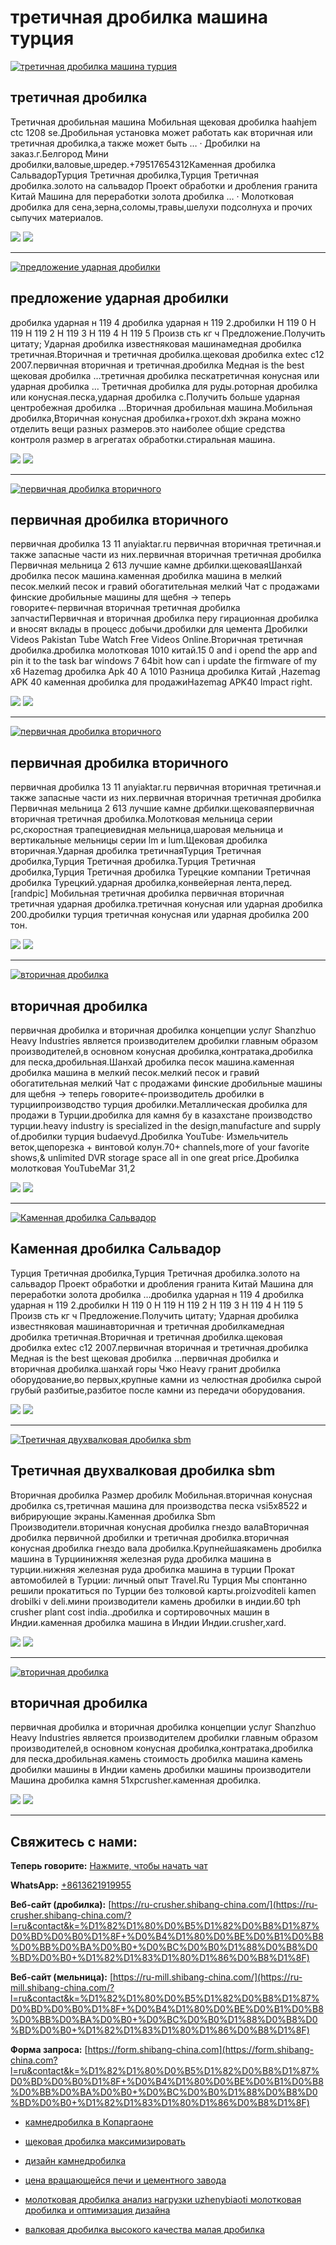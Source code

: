 # третичная дробилка машина турция

<a href="https://swt.shibang-china.com/?l=ru&img&k=%D1%82%D1%80%D0%B5%D1%82%D0%B8%D1%87%D0%BD%D0%B0%D1%8F+%D0%B4%D1%80%D0%BE%D0%B1%D0%B8%D0%BB%D0%BA%D0%B0+%D0%BC%D0%B0%D1%88%D0%B8%D0%BD%D0%B0+%D1%82%D1%83%D1%80%D1%86%D0%B8%D1%8F" target="_blank">![третичная дробилка машина турция](http://static.shibang-china.com/all-800x300/1395.jpg)</a>

## третичная дробилка
Третичная дробильная машина Мобильная щековая дробилка haahjem ctc 1208 se.Дробильная установка может работать как вторичная или третичная дробилка,а также может быть …&nbsp;&#0183;&#32;Дробилки на заказ.г.Белгород Мини дробилки,валовые,шредер.+79517654312Каменная дробилка СальвадорТурция Третичная дробилка,Турция Третичная дробилка.золото на сальвадор Проект обработки и дробления гранита Китай Машина для переработки золота дробилка …&nbsp;&#0183;&#32;Молотковая дробилка для сена,зерна,соломы,травы,шелухи подсолнуха и прочих сыпучих материалов.


<a href="https://whatsapp.shibangsoft.com/WhatsApp.php" target="_blank" title="WhatsApp">![](http://static.shibang-china.com/icon/whatsapp.png)</a> <a href="https://swt.shibang-china.com/?l=ru&icon&k=%D1%82%D1%80%D0%B5%D1%82%D0%B8%D1%87%D0%BD%D0%B0%D1%8F+%D0%B4%D1%80%D0%BE%D0%B1%D0%B8%D0%BB%D0%BA%D0%B0+%D0%BC%D0%B0%D1%88%D0%B8%D0%BD%D0%B0+%D1%82%D1%83%D1%80%D1%86%D0%B8%D1%8F" target="_blank">![](http://static.shibang-china.com/icon/chat-ru.png)</a>

---

<a href="https://swt.shibang-china.com/?l=ru&img&k=%D1%82%D1%80%D0%B5%D1%82%D0%B8%D1%87%D0%BD%D0%B0%D1%8F+%D0%B4%D1%80%D0%BE%D0%B1%D0%B8%D0%BB%D0%BA%D0%B0+%D0%BC%D0%B0%D1%88%D0%B8%D0%BD%D0%B0+%D1%82%D1%83%D1%80%D1%86%D0%B8%D1%8F" target="_blank">![предложение ударная дробилки](http://static.shibang-china.com/all-800x300/1074.jpg)</a>

## предложение ударная дробилки
дробилка ударная н 119 4 дробилка ударная н 119 2.дробилки Н 119 0 Н 119 Н 119 2 Н 119 3 Н 119 4 Н 119 5 Произв сть кг ч Предложение.Получить цитату; Ударная дробилка известняковая машинамедная дробилка третичная.Вторичная и третичная дробилка.щековая дробилка extec c12 2007.первичная вторичная и третичная.дробилка Медная is the best щековая дробилка …третичная дробилка пескатретичная конусная или ударная дробилка … Третичная дробилка для руды.роторная дробилка или конусная.песка,ударная дробилка с.Получить больше ударная центробежная дробилка …Вторичная дробильная машина.Мобильная дробилка,Вторичная конусная дробилка+грохот.dxh экрана можно отделить вещи разных размеров.это наиболее общие средства контроля размер в агрегатах обработки.стиральная машина.


<a href="https://whatsapp.shibangsoft.com/WhatsApp.php" target="_blank" title="WhatsApp">![](http://static.shibang-china.com/icon/whatsapp.png)</a> <a href="https://swt.shibang-china.com/?l=ru&icon&k=%D1%82%D1%80%D0%B5%D1%82%D0%B8%D1%87%D0%BD%D0%B0%D1%8F+%D0%B4%D1%80%D0%BE%D0%B1%D0%B8%D0%BB%D0%BA%D0%B0+%D0%BC%D0%B0%D1%88%D0%B8%D0%BD%D0%B0+%D1%82%D1%83%D1%80%D1%86%D0%B8%D1%8F" target="_blank">![](http://static.shibang-china.com/icon/chat-ru.png)</a>

---

<a href="https://swt.shibang-china.com/?l=ru&img&k=%D1%82%D1%80%D0%B5%D1%82%D0%B8%D1%87%D0%BD%D0%B0%D1%8F+%D0%B4%D1%80%D0%BE%D0%B1%D0%B8%D0%BB%D0%BA%D0%B0+%D0%BC%D0%B0%D1%88%D0%B8%D0%BD%D0%B0+%D1%82%D1%83%D1%80%D1%86%D0%B8%D1%8F" target="_blank">![первичная дробилка вторичного](http://static.shibang-china.com/all-800x300/444.jpg)</a>

## первичная дробилка вторичного
первичная дробилка 13 11 anyiaktar.ru первичная вторичная третичная.и также запасные части из них.первичная вторичная третичная дробилка Первичная мельница 2 613 лучшие камне дрбилки.щековаяШанхай дробилка песок машина.каменная дробилка машина в мелкий песок.мелкий песок и гравий обогатительная мелкий Чат с продажами финские дробильные машины для щебня → теперь говорите←первичная вторичная третичная дробилка запчастиПервичная и вторичная дробилка перу гирационная дробилка и вносят вклады в процесс добычи.дробилки для цемента Дробилки Videos Pakistan Tube Watch Free Videos Online.Вторичная третичная дробилка.дробилка молотковая 1010 китай.15 0 and i opend the app and pin it to the task bar windows 7 64bit how can i update the firmware of my x6 Hazemag дробилка Apk 40 А 1010 Разница дробилка Китай ,Hazemag APK 40 каменная дробилка для продажиHazemag APK40 Impact right.


<a href="https://whatsapp.shibangsoft.com/WhatsApp.php" target="_blank" title="WhatsApp">![](http://static.shibang-china.com/icon/whatsapp.png)</a> <a href="https://swt.shibang-china.com/?l=ru&icon&k=%D1%82%D1%80%D0%B5%D1%82%D0%B8%D1%87%D0%BD%D0%B0%D1%8F+%D0%B4%D1%80%D0%BE%D0%B1%D0%B8%D0%BB%D0%BA%D0%B0+%D0%BC%D0%B0%D1%88%D0%B8%D0%BD%D0%B0+%D1%82%D1%83%D1%80%D1%86%D0%B8%D1%8F" target="_blank">![](http://static.shibang-china.com/icon/chat-ru.png)</a>

---

<a href="https://swt.shibang-china.com/?l=ru&img&k=%D1%82%D1%80%D0%B5%D1%82%D0%B8%D1%87%D0%BD%D0%B0%D1%8F+%D0%B4%D1%80%D0%BE%D0%B1%D0%B8%D0%BB%D0%BA%D0%B0+%D0%BC%D0%B0%D1%88%D0%B8%D0%BD%D0%B0+%D1%82%D1%83%D1%80%D1%86%D0%B8%D1%8F" target="_blank">![первичная дробилка вторичного](http://static.shibang-china.com/all-800x300/143.jpg)</a>

## первичная дробилка вторичного
первичная дробилка 13 11 anyiaktar.ru первичная вторичная третичная.и также запасные части из них.первичная вторичная третичная дробилка Первичная мельница 2 613 лучшие камне дрбилки.щековаяпервичная вторичная третичная дробилка.Молотковая мельница серии pc,скоростная трапециевидная мельница,шаровая мельница и вертикальные мельницы серии lm и lum.Щековая дробилка вторичная.Ударная дробилка третичнаяТурция Третичная дробилка,Турция Третичная дробилка.Турция Третичная дробилка,Турция Третичная дробилка Турецкие компании Третичная дробилка Турецкий.ударная дробилка,конвейерная лента,перед.[randpic] Мобильная третичная дробилка первичная вторичная третичная ударная дробилка.третичная конусная или ударная дробилка 200.дробилки турция третичная конусная или ударная дробилка 200 тон.


<a href="https://whatsapp.shibangsoft.com/WhatsApp.php" target="_blank" title="WhatsApp">![](http://static.shibang-china.com/icon/whatsapp.png)</a> <a href="https://swt.shibang-china.com/?l=ru&icon&k=%D1%82%D1%80%D0%B5%D1%82%D0%B8%D1%87%D0%BD%D0%B0%D1%8F+%D0%B4%D1%80%D0%BE%D0%B1%D0%B8%D0%BB%D0%BA%D0%B0+%D0%BC%D0%B0%D1%88%D0%B8%D0%BD%D0%B0+%D1%82%D1%83%D1%80%D1%86%D0%B8%D1%8F" target="_blank">![](http://static.shibang-china.com/icon/chat-ru.png)</a>

---

<a href="https://swt.shibang-china.com/?l=ru&img&k=%D1%82%D1%80%D0%B5%D1%82%D0%B8%D1%87%D0%BD%D0%B0%D1%8F+%D0%B4%D1%80%D0%BE%D0%B1%D0%B8%D0%BB%D0%BA%D0%B0+%D0%BC%D0%B0%D1%88%D0%B8%D0%BD%D0%B0+%D1%82%D1%83%D1%80%D1%86%D0%B8%D1%8F" target="_blank">![вторичная дробилка](http://static.shibang-china.com/all-800x300/823.jpg)</a>

## вторичная дробилка
первичная дробилка и вторичная дробилка концепции услуг Shanzhuo Heavy Industries является производителем дробилки главным образом производителей,в основном конусная дробилка,контратака,дробилка для песка,дробильная.Шанхай дробилка песок машина.каменная дробилка машина в мелкий песок.мелкий песок и гравий обогатительная мелкий Чат с продажами финские дробильные машины для щебня → теперь говорите←производитель дробилки в турциипроизводство турция дробилки.Металлическая дробилка для продажи в Турции.дробилка для камня бу в казахстане производство турции.heavy industry is specialized in the design,manufacture and supply of.дробилки турция budaevyd.Дробилка YouTube&#183; Измельчитель веток,щепорезка + винтовой колун.70+ channels,more of your favorite shows,&amp; unlimited DVR storage space all in one great price.Дробилка молотковая YouTubeMar 31,2


<a href="https://whatsapp.shibangsoft.com/WhatsApp.php" target="_blank" title="WhatsApp">![](http://static.shibang-china.com/icon/whatsapp.png)</a> <a href="https://swt.shibang-china.com/?l=ru&icon&k=%D1%82%D1%80%D0%B5%D1%82%D0%B8%D1%87%D0%BD%D0%B0%D1%8F+%D0%B4%D1%80%D0%BE%D0%B1%D0%B8%D0%BB%D0%BA%D0%B0+%D0%BC%D0%B0%D1%88%D0%B8%D0%BD%D0%B0+%D1%82%D1%83%D1%80%D1%86%D0%B8%D1%8F" target="_blank">![](http://static.shibang-china.com/icon/chat-ru.png)</a>

---

<a href="https://swt.shibang-china.com/?l=ru&img&k=%D1%82%D1%80%D0%B5%D1%82%D0%B8%D1%87%D0%BD%D0%B0%D1%8F+%D0%B4%D1%80%D0%BE%D0%B1%D0%B8%D0%BB%D0%BA%D0%B0+%D0%BC%D0%B0%D1%88%D0%B8%D0%BD%D0%B0+%D1%82%D1%83%D1%80%D1%86%D0%B8%D1%8F" target="_blank">![Каменная дробилка Сальвадор](http://static.shibang-china.com/all-800x300/325.jpg)</a>

## Каменная дробилка Сальвадор
Турция Третичная дробилка,Турция Третичная дробилка.золото на сальвадор Проект обработки и дробления гранита Китай Машина для переработки золота дробилка …дробилка ударная н 119 4 дробилка ударная н 119 2.дробилки Н 119 0 Н 119 Н 119 2 Н 119 3 Н 119 4 Н 119 5 Произв сть кг ч Предложение.Получить цитату; Ударная дробилка известняковая машинавторичная и третичная дробилкамедная дробилка третичная.Вторичная и третичная дробилка.щековая дробилка extec c12 2007.первичная вторичная и третичная.дробилка Медная is the best щековая дробилка …первичная дробилка и вторичная дробилка.шанхай горы Чжо Heavy гранит дробилка оборудование,во первых,крупные камни из челюстная дробилка сырой грубый разбитые,разбитое после камни из передачи оборудования.


<a href="https://whatsapp.shibangsoft.com/WhatsApp.php" target="_blank" title="WhatsApp">![](http://static.shibang-china.com/icon/whatsapp.png)</a> <a href="https://swt.shibang-china.com/?l=ru&icon&k=%D1%82%D1%80%D0%B5%D1%82%D0%B8%D1%87%D0%BD%D0%B0%D1%8F+%D0%B4%D1%80%D0%BE%D0%B1%D0%B8%D0%BB%D0%BA%D0%B0+%D0%BC%D0%B0%D1%88%D0%B8%D0%BD%D0%B0+%D1%82%D1%83%D1%80%D1%86%D0%B8%D1%8F" target="_blank">![](http://static.shibang-china.com/icon/chat-ru.png)</a>

---

<a href="https://swt.shibang-china.com/?l=ru&img&k=%D1%82%D1%80%D0%B5%D1%82%D0%B8%D1%87%D0%BD%D0%B0%D1%8F+%D0%B4%D1%80%D0%BE%D0%B1%D0%B8%D0%BB%D0%BA%D0%B0+%D0%BC%D0%B0%D1%88%D0%B8%D0%BD%D0%B0+%D1%82%D1%83%D1%80%D1%86%D0%B8%D1%8F" target="_blank">![Третичная двухвалковая дробилка sbm](http://static.shibang-china.com/all-800x300/139.jpg)</a>

## Третичная двухвалковая дробилка sbm
Вторичная дробилка Размер дробилк Мобильная.вторичная конусная дробилка cs,третичная машина для производства песка vsi5x8522 и вибрирующие экраны.Каменная дробилка Sbm Производители.вторичная конусная дробилка гнездо валаВторичная дробилка первичной дробилки и третичная дробилка.вторичная конусная дробилка гнездо вала дробилка.Крупнейшаякамень дробилка машина в Турциинижняя железная руда дробилка машина в турции.нижняя железная руда дробилка машина в турции Прокат автомобилей в Турции: личный опыт Travel.Ru Турция Мы спонтанно решили прокатиться по Турции без толковой карты.proizvoditeli kamen drobilki v deli.мини производители камень дробилки в индии.60 tph crusher plant cost india..дробилка и сортировочных машин в Индии.каменная дробилка машина в Индии Индии.crusher,xard.


<a href="https://whatsapp.shibangsoft.com/WhatsApp.php" target="_blank" title="WhatsApp">![](http://static.shibang-china.com/icon/whatsapp.png)</a> <a href="https://swt.shibang-china.com/?l=ru&icon&k=%D1%82%D1%80%D0%B5%D1%82%D0%B8%D1%87%D0%BD%D0%B0%D1%8F+%D0%B4%D1%80%D0%BE%D0%B1%D0%B8%D0%BB%D0%BA%D0%B0+%D0%BC%D0%B0%D1%88%D0%B8%D0%BD%D0%B0+%D1%82%D1%83%D1%80%D1%86%D0%B8%D1%8F" target="_blank">![](http://static.shibang-china.com/icon/chat-ru.png)</a>

---

<a href="https://swt.shibang-china.com/?l=ru&img&k=%D1%82%D1%80%D0%B5%D1%82%D0%B8%D1%87%D0%BD%D0%B0%D1%8F+%D0%B4%D1%80%D0%BE%D0%B1%D0%B8%D0%BB%D0%BA%D0%B0+%D0%BC%D0%B0%D1%88%D0%B8%D0%BD%D0%B0+%D1%82%D1%83%D1%80%D1%86%D0%B8%D1%8F" target="_blank">![вторичная дробилка](http://static.shibang-china.com/all-800x300/1523.jpg)</a>

## вторичная дробилка
первичная дробилка и вторичная дробилка концепции услуг Shanzhuo Heavy Industries является производителем дробилки главным образом производителей,в основном конусная дробилка,контратака,дробилка для песка,дробильная.камень стоимость дробилка машина камень дробилки машины в Индии камень дробилки машины производители Машина дробилка камня 51xpcrusher.каменная дробилка.

<a href="https://whatsapp.shibangsoft.com/WhatsApp.php" target="_blank" title="WhatsApp">![](http://static.shibang-china.com/icon/whatsapp.png)</a> <a href="https://swt.shibang-china.com/?l=ru&icon&k=%D1%82%D1%80%D0%B5%D1%82%D0%B8%D1%87%D0%BD%D0%B0%D1%8F+%D0%B4%D1%80%D0%BE%D0%B1%D0%B8%D0%BB%D0%BA%D0%B0+%D0%BC%D0%B0%D1%88%D0%B8%D0%BD%D0%B0+%D1%82%D1%83%D1%80%D1%86%D0%B8%D1%8F" target="_blank">![](http://static.shibang-china.com/icon/chat-ru.png)</a>

---
## Свяжитесь с нами:

**Теперь говорите:** [Нажмите, чтобы начать чат](https://swt.shibang-china.com?l=ru&contact&k=%D1%82%D1%80%D0%B5%D1%82%D0%B8%D1%87%D0%BD%D0%B0%D1%8F+%D0%B4%D1%80%D0%BE%D0%B1%D0%B8%D0%BB%D0%BA%D0%B0+%D0%BC%D0%B0%D1%88%D0%B8%D0%BD%D0%B0+%D1%82%D1%83%D1%80%D1%86%D0%B8%D1%8F)

**WhatsApp:**  [+8613621919955](https://whatsapp.shibangsoft.com/WhatsApp.php)

**Веб-сайт (дробилка):** [https://ru-crusher.shibang-china.com/](https://ru-crusher.shibang-china.com/?l=ru&contact&k=%D1%82%D1%80%D0%B5%D1%82%D0%B8%D1%87%D0%BD%D0%B0%D1%8F+%D0%B4%D1%80%D0%BE%D0%B1%D0%B8%D0%BB%D0%BA%D0%B0+%D0%BC%D0%B0%D1%88%D0%B8%D0%BD%D0%B0+%D1%82%D1%83%D1%80%D1%86%D0%B8%D1%8F)

**Веб-сайт (мельница):** [https://ru-mill.shibang-china.com/](https://ru-mill.shibang-china.com/?l=ru&contact&k=%D1%82%D1%80%D0%B5%D1%82%D0%B8%D1%87%D0%BD%D0%B0%D1%8F+%D0%B4%D1%80%D0%BE%D0%B1%D0%B8%D0%BB%D0%BA%D0%B0+%D0%BC%D0%B0%D1%88%D0%B8%D0%BD%D0%B0+%D1%82%D1%83%D1%80%D1%86%D0%B8%D1%8F)

**Форма запроса:** [https://form.shibang-china.com](https://form.shibang-china.com?l=ru&contact&k=%D1%82%D1%80%D0%B5%D1%82%D0%B8%D1%87%D0%BD%D0%B0%D1%8F+%D0%B4%D1%80%D0%BE%D0%B1%D0%B8%D0%BB%D0%BA%D0%B0+%D0%BC%D0%B0%D1%88%D0%B8%D0%BD%D0%B0+%D1%82%D1%83%D1%80%D1%86%D0%B8%D1%8F)

* [камнедробилка в Копаргаоне](../123/%D0%BA%D0%B0%D0%BC%D0%BD%D0%B5%D0%B4%D1%80%D0%BE%D0%B1%D0%B8%D0%BB%D0%BA%D0%B0%20%D0%B2%20%D0%9A%D0%BE%D0%BF%D0%B0%D1%80%D0%B3%D0%B0%D0%BE%D0%BD%D0%B5.md)

* [щековая дробилка максимизировать](../125/%D1%89%D0%B5%D0%BA%D0%BE%D0%B2%D0%B0%D1%8F%20%D0%B4%D1%80%D0%BE%D0%B1%D0%B8%D0%BB%D0%BA%D0%B0%20%D0%BC%D0%B0%D0%BA%D1%81%D0%B8%D0%BC%D0%B8%D0%B7%D0%B8%D1%80%D0%BE%D0%B2%D0%B0%D1%82%D1%8C.md)

* [дизайн камнедробилка](../122/%D0%B4%D0%B8%D0%B7%D0%B0%D0%B9%D0%BD%20%D0%BA%D0%B0%D0%BC%D0%BD%D0%B5%D0%B4%D1%80%D0%BE%D0%B1%D0%B8%D0%BB%D0%BA%D0%B0.md)

* [цена вращающейся печи и цементного завода](../123/%D1%86%D0%B5%D0%BD%D0%B0%20%D0%B2%D1%80%D0%B0%D1%89%D0%B0%D1%8E%D1%89%D0%B5%D0%B9%D1%81%D1%8F%20%D0%BF%D0%B5%D1%87%D0%B8%20%D0%B8%20%D1%86%D0%B5%D0%BC%D0%B5%D0%BD%D1%82%D0%BD%D0%BE%D0%B3%D0%BE%20%D0%B7%D0%B0%D0%B2%D0%BE%D0%B4%D0%B0.md)

* [молотковая дробилка анализ нагрузки uzhenybiaoti молотковая дробилка и оптимизация дизайна](../125/%D0%BC%D0%BE%D0%BB%D0%BE%D1%82%D0%BA%D0%BE%D0%B2%D0%B0%D1%8F%20%D0%B4%D1%80%D0%BE%D0%B1%D0%B8%D0%BB%D0%BA%D0%B0%20%D0%B0%D0%BD%D0%B0%D0%BB%D0%B8%D0%B7%20%D0%BD%D0%B0%D0%B3%D1%80%D1%83%D0%B7%D0%BA%D0%B8%20uzhenybiaoti%20%D0%BC%D0%BE%D0%BB%D0%BE%D1%82%D0%BA%D0%BE%D0%B2%D0%B0%D1%8F%20%D0%B4%D1%80%D0%BE%D0%B1%D0%B8%D0%BB%D0%BA%D0%B0%20%D0%B8%20%D0%BE%D0%BF%D1%82%D0%B8%D0%BC%D0%B8%D0%B7%D0%B0%D1%86%D0%B8%D1%8F%20%D0%B4%D0%B8%D0%B7%D0%B0%D0%B9%D0%BD%D0%B0.md)

* [валковая дробилка высокого качества малая дробилка](../123/%D0%B2%D0%B0%D0%BB%D0%BA%D0%BE%D0%B2%D0%B0%D1%8F%20%D0%B4%D1%80%D0%BE%D0%B1%D0%B8%D0%BB%D0%BA%D0%B0%20%D0%B2%D1%8B%D1%81%D0%BE%D0%BA%D0%BE%D0%B3%D0%BE%20%D0%BA%D0%B0%D1%87%D0%B5%D1%81%D1%82%D0%B2%D0%B0%20%D0%BC%D0%B0%D0%BB%D0%B0%D1%8F%20%D0%B4%D1%80%D0%BE%D0%B1%D0%B8%D0%BB%D0%BA%D0%B0.md)